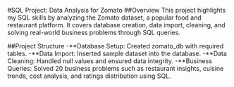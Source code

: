 #SQL Project: Data Analysis for Zomato
##Overview
This project highlights my SQL skills by analyzing the Zomato dataset, a popular food and restaurant platform. It covers database creation, data import, cleaning, and solving real-world business problems through SQL queries.

##Project Structure
-**Database Setup: Created zomato_db with required tables.
-**Data Import: Inserted sample dataset into the database.
-**Data Cleaning: Handled null values and ensured data integrity.
-**Business Queries: Solved 20 business problems such as restaurant insights, cuisine trends, cost analysis, and ratings distribution using SQL.
